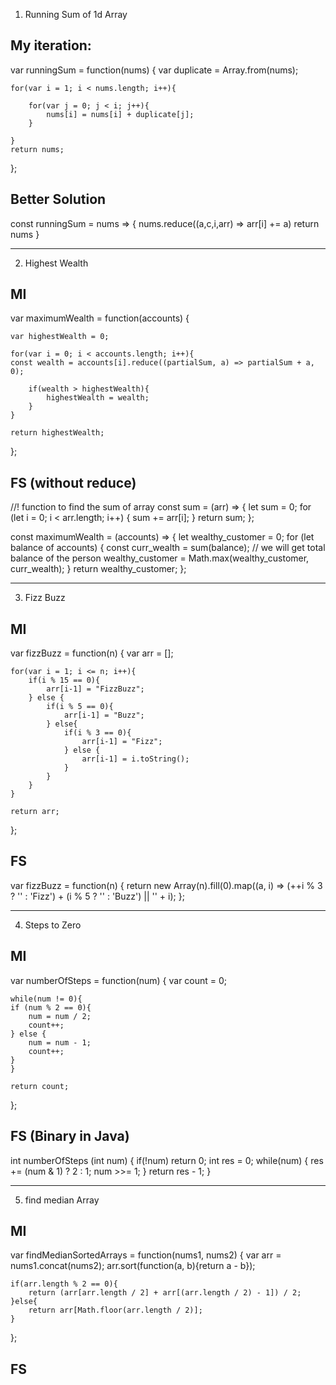 1. Running Sum of 1d Array

## My iteration: 

var runningSum = function(nums) {
    var duplicate = Array.from(nums);
    
    for(var i = 1; i < nums.length; i++){
        
        for(var j = 0; j < i; j++){
            nums[i] = nums[i] + duplicate[j];    
        }
        
    }
    return nums;
};

## Better Solution

const runningSum = nums => {
    nums.reduce((a,c,i,arr) => arr[i] += a) 
    <!-- reduce((previousValue, currentValue, currentIndex, array) => { /* … */ } ) -->
    return nums
}


---

2. Highest Wealth

## MI

var maximumWealth = function(accounts) {
    
    var highestWealth = 0;
    
    for(var i = 0; i < accounts.length; i++){
    const wealth = accounts[i].reduce((partialSum, a) => partialSum + a, 0);
        
        if(wealth > highestWealth){
            highestWealth = wealth;
        }
    }
    
    return highestWealth;
    
};

## FS (without reduce)

//! function to find the sum of array
const sum = (arr) => {
  let sum = 0;
  for (let i = 0; i < arr.length; i++) {
    sum += arr[i];
  }
  return sum;
};

const maximumWealth = (accounts) => {
  let wealthy_customer = 0;
  for (let balance of accounts) {
    const curr_wealth = sum(balance); // we will get total balance of the person
    wealthy_customer = Math.max(wealthy_customer, curr_wealth);
  }
  return wealthy_customer;
};


---

3. Fizz Buzz

## MI

var fizzBuzz = function(n) {
    var arr = [];
    
    for(var i = 1; i <= n; i++){
        if(i % 15 == 0){
            arr[i-1] = "FizzBuzz";
        } else {
            if(i % 5 == 0){
                arr[i-1] = "Buzz";
            } else{
                if(i % 3 == 0){
                    arr[i-1] = "Fizz";
                } else {
                    arr[i-1] = i.toString();
                }
            }
        }
    }
    
    return arr;
};

## FS

var fizzBuzz = function(n) {
    return new Array(n).fill(0).map((a, i) => (++i % 3 ? '' : 'Fizz') + (i % 5 ? '' : 'Buzz') || '' + i);
};


---


4. Steps to Zero

## MI

var numberOfSteps = function(num) {
    var count = 0;    
    
    while(num != 0){
    if (num % 2 == 0){
        num = num / 2;
        count++;
    } else {
        num = num - 1;
        count++;
    }   
    }
    
    return count;
};

## FS (Binary in Java)

int numberOfSteps (int num) {
		if(!num) return 0;
        int res = 0;
        while(num) {
            res += (num & 1) ? 2 : 1;
            num >>= 1;
        }
        return res - 1;
    }


---

5. find median Array

## MI

var findMedianSortedArrays = function(nums1, nums2) {
   var arr = nums1.concat(nums2);
    arr.sort(function(a, b){return a - b});
    
    if(arr.length % 2 == 0){
        return (arr[arr.length / 2] + arr[(arr.length / 2) - 1]) / 2;
    }else{
        return arr[Math.floor(arr.length / 2)];
    }
    
};

## FS